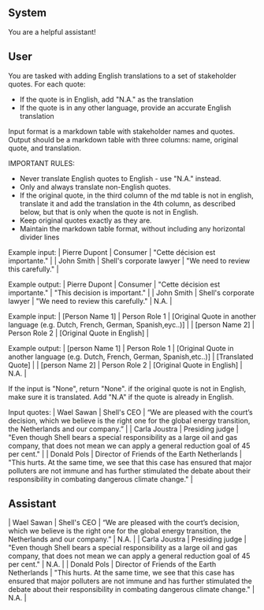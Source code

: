 ## System

You are a helpful assistant!

## User


You are tasked with adding English translations to a set of stakeholder quotes. For each quote:
- If the quote is in English, add "N.A." as the translation
- If the quote is in any other language, provide an accurate English translation

Input format is a markdown table with stakeholder names and quotes.
Output should be a markdown table with three columns: name, original quote, and translation.

IMPORTANT RULES:
- Never translate English quotes to English - use "N.A." instead.
- Only and always translate non-English quotes.
- If the original quote, in the third column of the md table is not in english, translate it and add the translation in the 4th column, as described below, but that is only when the quote is not in English.
- Keep original quotes exactly as they are.
- Maintain the markdown table format, without including any horizontal divider lines

Example input:
| Pierre Dupont | Consumer | "Cette décision est importante." |
| John Smith | Shell's corporate lawyer | "We need to review this carefully." |

Example output:
| Pierre Dupont | Consumer | "Cette décision est importante." | "This decision is important." |
| John Smith | Shell's corporate lawyer | "We need to review this carefully." | N.A. |

Example input:
| [Person Name 1] | Person Role 1 | [Original Quote in another language (e.g. Dutch, French, German, Spanish,eyc..)] |
| [person Name 2] | Person Role 2 | [Original Quote in English] |

Example output:
| [person Name 1] | Person Role 1 | [Original Quote in another language (e.g. Dutch, French, German, Spanish,etc..)] | [Translated Quote] |
| [person Name 2] | Person Role 2 | [Original Quote in English] | N.A. |

If the input is "None", return "None". if the original quote is not in English, make sure it is translated. Add "N.A" if the quote is already in English.

Input quotes:
| Wael Sawan | Shell's CEO | “We are pleased with the court’s decision, which we believe is the right one for the global energy transition, the Netherlands and our company.” |
| Carla Joustra | Presiding judge | "Even though Shell bears a special responsibility as a large oil and gas company, that does not mean we can apply a general reduction goal of 45 per cent." |
| Donald Pols | Director of Friends of the Earth Netherlands | "This hurts. At the same time, we see that this case has ensured that major polluters are not immune and has further stimulated the debate about their responsibility in combating dangerous climate change." |
        

## Assistant

| Wael Sawan | Shell's CEO | “We are pleased with the court’s decision, which we believe is the right one for the global energy transition, the Netherlands and our company.” | N.A. |
| Carla Joustra | Presiding judge | "Even though Shell bears a special responsibility as a large oil and gas company, that does not mean we can apply a general reduction goal of 45 per cent." | N.A. |
| Donald Pols | Director of Friends of the Earth Netherlands | "This hurts. At the same time, we see that this case has ensured that major polluters are not immune and has further stimulated the debate about their responsibility in combating dangerous climate change." | N.A. |

